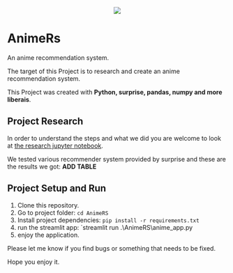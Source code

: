 <p align="center">
   <img src="https://img.shields.io/badge/-Collage%20Project-informational" />
</p>

# AnimeRs

An anime recommendation system.

The target of this Project is to research and create an anime recommendation system.

This Project was created with **Python, surprise, pandas, numpy and more liberais**.

## Project Research

In order to understand the steps and what we did you are welcome to look at [the research jupyter notebook](https://github.com/leorrose/AnimeRS/blob/main/research_notebook.ipynb).

We tested various recommender system provided by surprise and these are the results we got:
**ADD TABLE**

## Project Setup and Run

1. Clone this repository.
2. Go to project folder: `cd AnimeRS`
3. Install project dependencies: `pip install -r requirements.txt`
4. run the streamlit app: `streamlit run .\AnimeRS\anime_app.py
5. enjoy the application.

Please let me know if you find bugs or something that needs to be fixed.

Hope you enjoy it.
